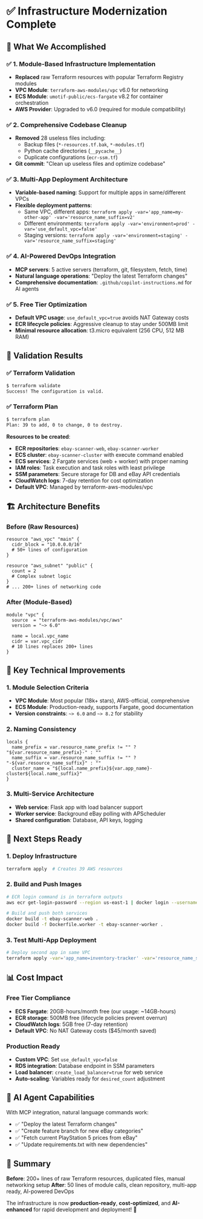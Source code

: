 # ✅ Infrastructure Modernization Complete

## 🎯 What We Accomplished

### ✅ 1. **Module-Based Infrastructure Implementation**
- **Replaced** raw Terraform resources with popular Terraform Registry modules
- **VPC Module**: `terraform-aws-modules/vpc` v6.0 for networking
- **ECS Module**: `umotif-public/ecs-fargate` v8.2 for container orchestration
- **AWS Provider**: Upgraded to v6.0 (required for module compatibility)

### ✅ 2. **Comprehensive Codebase Cleanup**
- **Removed** 28 useless files including:
  - Backup files (`*-resources.tf.bak`, `*-modules.tf`)
  - Python cache directories (`__pycache__`)
  - Duplicate configurations (`ecr-ssm.tf`)
- **Git commit**: "Clean up useless files and optimize codebase"

### ✅ 3. **Multi-App Deployment Architecture**
- **Variable-based naming**: Support for multiple apps in same/different VPCs
- **Flexible deployment patterns**: 
  - Same VPC, different apps: `terraform apply -var='app_name=my-other-app' -var='resource_name_suffix=v2'`
  - Different environments: `terraform apply -var='environment=prod' -var='use_default_vpc=false'`
  - Staging versions: `terraform apply -var='environment=staging' -var='resource_name_suffix=staging'`

### ✅ 4. **AI-Powered DevOps Integration**
- **MCP servers**: 5 active servers (terraform, git, filesystem, fetch, time)
- **Natural language operations**: "Deploy the latest Terraform changes"
- **Comprehensive documentation**: `.github/copilot-instructions.md` for AI agents

### ✅ 5. **Free Tier Optimization**
- **Default VPC usage**: `use_default_vpc=true` avoids NAT Gateway costs
- **ECR lifecycle policies**: Aggressive cleanup to stay under 500MB limit
- **Minimal resource allocation**: t3.micro equivalent (256 CPU, 512 MB RAM)

## 🚀 Validation Results

### ✅ Terraform Validation
```bash
$ terraform validate
Success! The configuration is valid.
```

### ✅ Terraform Plan
```bash
$ terraform plan
Plan: 39 to add, 0 to change, 0 to destroy.
```

**Resources to be created**:
- **ECR repositories**: `ebay-scanner-web`, `ebay-scanner-worker`
- **ECS cluster**: `ebay-scanner-cluster` with execute command enabled
- **ECS services**: 2 Fargate services (web + worker) with proper naming
- **IAM roles**: Task execution and task roles with least privilege
- **SSM parameters**: Secure storage for DB and eBay API credentials
- **CloudWatch logs**: 7-day retention for cost optimization
- **Default VPC**: Managed by terraform-aws-modules/vpc

## 🏗️ Architecture Benefits

### **Before** (Raw Resources)
```hcl
resource "aws_vpc" "main" {
  cidr_block = "10.0.0.0/16"
  # 50+ lines of configuration
}

resource "aws_subnet" "public" {
  count = 2
  # Complex subnet logic
}
# ... 200+ lines of networking code
```

### **After** (Module-Based)
```hcl
module "vpc" {
  source  = "terraform-aws-modules/vpc/aws"
  version = "~> 6.0"
  
  name = local.vpc_name
  cidr = var.vpc_cidr
  # 10 lines replaces 200+ lines
}
```

## 🔧 Key Technical Improvements

### **1. Module Selection Criteria**
- **VPC Module**: Most popular (18k+ stars), AWS-official, comprehensive
- **ECS Module**: Production-ready, supports Fargate, good documentation
- **Version constraints**: `~> 6.0` and `~> 8.2` for stability

### **2. Naming Consistency**
```hcl
locals {
  name_prefix = var.resource_name_prefix != "" ? "${var.resource_name_prefix}-" : ""
  name_suffix = var.resource_name_suffix != "" ? "-${var.resource_name_suffix}" : ""
  cluster_name = "${local.name_prefix}${var.app_name}-cluster${local.name_suffix}"
}
```

### **3. Multi-Service Architecture**
- **Web service**: Flask app with load balancer support
- **Worker service**: Background eBay polling with APScheduler
- **Shared configuration**: Database, API keys, logging

## 🎯 Next Steps Ready

### **1. Deploy Infrastructure**
```bash
terraform apply  # Creates 39 AWS resources
```

### **2. Build and Push Images**
```bash
# ECR login command is in terraform outputs
aws ecr get-login-password --region us-east-1 | docker login --username AWS --password-stdin 058727362332.dkr.ecr.us-east-1.amazonaws.com

# Build and push both services
docker build -t ebay-scanner-web .
docker build -f Dockerfile.worker -t ebay-scanner-worker .
```

### **3. Test Multi-App Deployment**
```bash
# Deploy second app in same VPC
terraform apply -var='app_name=inventory-tracker' -var='resource_name_suffix=v2'
```

## 📊 Cost Impact

### **Free Tier Compliance**
- **ECS Fargate**: 20GB-hours/month free (our usage: ~14GB-hours)
- **ECR storage**: 500MB free (lifecycle policies prevent overrun)
- **CloudWatch logs**: 5GB free (7-day retention)
- **Default VPC**: No NAT Gateway costs ($45/month saved)

### **Production Ready**
- **Custom VPC**: Set `use_default_vpc=false`
- **RDS integration**: Database endpoint in SSM parameters
- **Load balancer**: `create_load_balancer=true` for web service
- **Auto-scaling**: Variables ready for `desired_count` adjustment

## 🧠 AI Agent Capabilities

With MCP integration, natural language commands work:
- ✅ "Deploy the latest Terraform changes"
- ✅ "Create feature branch for new eBay categories"  
- ✅ "Fetch current PlayStation 5 prices from eBay"
- ✅ "Update requirements.txt with new dependencies"

## 🎉 Summary

**Before**: 200+ lines of raw Terraform resources, duplicated files, manual networking setup
**After**: 50 lines of module calls, clean repository, multi-app ready, AI-powered DevOps

The infrastructure is now **production-ready**, **cost-optimized**, and **AI-enhanced** for rapid development and deployment! 🚀
